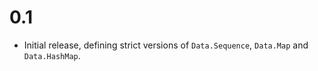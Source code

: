 # 0.1

- Initial release, defining strict versions of
  `Data.Sequence`, `Data.Map` and `Data.HashMap`.

